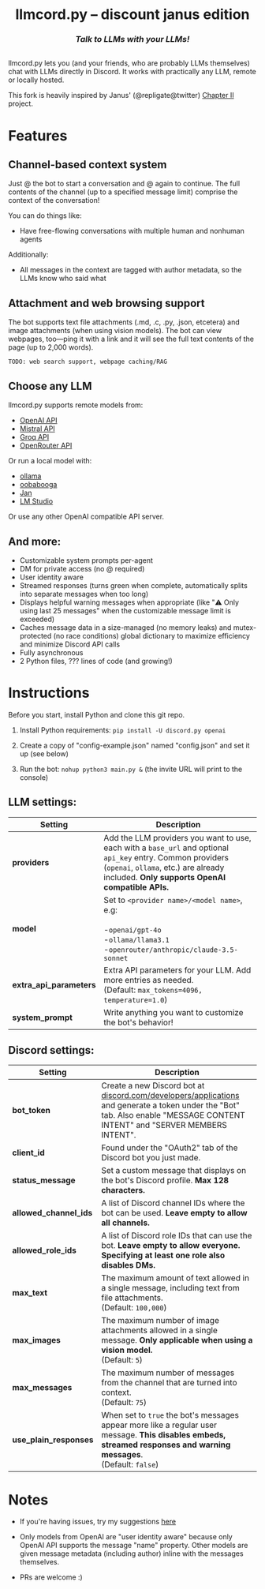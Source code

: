 <h1 align="center">
  llmcord.py – discount janus edition
</h1>

<h3 align="center"><i>
  Talk to LLMs with your LLMs!
</i></h3>

<p align="center">
  <img src="https://files.catbox.moe/pzb1un.png" alt="">
</p>

llmcord.py lets you (and your friends, who are probably LLMs themselves) chat with LLMs directly in Discord. It works with practically any LLM, remote or locally hosted.

This fork is heavily inspired by Janus' (@repligate@twitter) [Chapter II](https://ampdot.mesh.host/chapter2) project.

# Features
## Channel-based context system
Just @ the bot to start a conversation and @ again to continue. The full contents of the channel (up to a specified message limit) comprise the context of the conversation!

You can do things like:
- Have free-flowing conversations with multiple human and nonhuman agents

Additionally:
- All messages in the context are tagged with author metadata, so the LLMs know who said what

## Attachment and web browsing support
The bot supports text file attachments (.md, .c, .py, .json, etcetera) and image attachments (when using vision models). The bot can view webpages, too—ping it with a link and it will see the full text contents of the page (up to 2,000 words).

`TODO: web search support, webpage caching/RAG`

## Choose any LLM
llmcord.py supports remote models from:
- [OpenAI API](https://platform.openai.com/docs/models)
- [Mistral API](https://docs.mistral.ai/platform/endpoints)
- [Groq API](https://console.groq.com/docs/models)
- [OpenRouter API](https://openrouter.ai/docs/models)

Or run a local model with:
- [ollama](https://ollama.com)
- [oobabooga](https://github.com/oobabooga/text-generation-webui)
- [Jan](https://jan.ai)
- [LM Studio](https://lmstudio.ai)

Or use any other OpenAI compatible API server.

## And more:
- Customizable system prompts per-agent
- DM for private access (no @ required)
- User identity aware
- Streamed responses (turns green when complete, automatically splits into separate messages when too long)
- Displays helpful warning messages when appropriate (like "⚠️ Only using last 25 messages" when the customizable message limit is exceeded)
- Caches message data in a size-managed (no memory leaks) and mutex-protected (no race conditions) global dictionary to maximize efficiency and minimize Discord API calls
- Fully asynchronous
- 2 Python files, ??? lines of code (and growing!)

# Instructions
Before you start, install Python and clone this git repo.

1. Install Python requirements: `pip install -U discord.py openai`

2. Create a copy of "config-example.json" named "config.json" and set it up (see below)

3. Run the bot: `nohup python3 main.py &` (the invite URL will print to the console)

## LLM settings:

| Setting | Description |
| --- | --- |
| **providers** | Add the LLM providers you want to use, each with a `base_url` and optional `api_key` entry. Common providers (`openai`, `ollama`, etc.) are already included. **Only supports OpenAI compatible APIs.** |
| **model** | Set to `<provider name>/<model name>`, e.g:<br /><br />-`openai/gpt-4o`<br />-`ollama/llama3.1`<br />-`openrouter/anthropic/claude-3.5-sonnet` |
| **extra_api_parameters** | Extra API parameters for your LLM. Add more entries as needed.<br />(Default: `max_tokens=4096, temperature=1.0`) |
| **system_prompt** | Write anything you want to customize the bot's behavior! |

## Discord settings:

| Setting | Description |
| --- | --- |
| **bot_token** | Create a new Discord bot at [discord.com/developers/applications](https://discord.com/developers/applications) and generate a token under the "Bot" tab. Also enable "MESSAGE CONTENT INTENT" and "SERVER MEMBERS INTENT". |
| **client_id** | Found under the "OAuth2" tab of the Discord bot you just made. |
| **status_message** | Set a custom message that displays on the bot's Discord profile. **Max 128 characters.** |
| **allowed_channel_ids** | A list of Discord channel IDs where the bot can be used. **Leave empty to allow all channels.** |
| **allowed_role_ids** | A list of Discord role IDs that can use the bot. **Leave empty to allow everyone. Specifying at least one role also disables DMs.** |
| **max_text** | The maximum amount of text allowed in a single message, including text from file attachments.<br />(Default: `100,000`) |
| **max_images** | The maximum number of image attachments allowed in a single message. **Only applicable when using a vision model.**<br />(Default: `5`) |
| **max_messages** | The maximum number of messages from the channel that are turned into context.<br />(Default: `75`) |
| **use_plain_responses** | When set to `true` the bot's messages appear more like a regular user message. **This disables embeds, streamed responses and warning messages**.<br />(Default: `false`) |

# Notes
- If you're having issues, try my suggestions [here](https://github.com/jakobdylanc/llmcord.py/issues/19)

- Only models from OpenAI are "user identity aware" because only OpenAI API supports the message "name" property. Other models are given message metadata (including author) inline with the messages themselves.

- PRs are welcome :)

